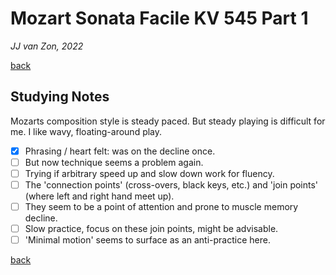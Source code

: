 Mozart Sonata Facile KV 545 Part 1
==================================

*JJ van Zon, 2022*

[back](./README.md)

Studying Notes
--------------

Mozarts composition style is steady paced. But steady playing is difficult for me. I like wavy, floating-around play.

- [x] Phrasing / heart felt: was on the decline once.
- [ ] But now technique seems a problem again.
- [ ] Trying if arbitrary speed up and slow down work for fluency.
- [ ] The 'connection points' (cross-overs, black keys, etc.) and 'join points' (where left and right hand meet up).
- [ ] They seem to be a point of attention and prone to muscle memory decline.
- [ ] Slow practice, focus on these join points, might be advisable.
- [ ] 'Minimal motion' seems to surface as an anti-practice here.

[back](./README.md)